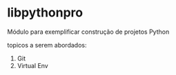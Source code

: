 # libpythonpro
Módulo para exemplificar construção de projetos Python

topicos a serem abordados:
1. Git
2. Virtual Env